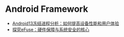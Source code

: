 # Android Framework

- [Android13冻结进程分析：如何提高设备性能和用户体验](/android_freezer)
- [探究eFuse：硬件保障与系统安全的核心](/android_efuse)
